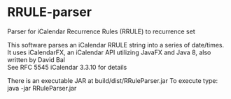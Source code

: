 # RRULE-parser
Parser for iCalendar Recurrence Rules (RRULE) to recurrence set

This software parses an iCalendar RRULE string into a series of date/times.
It uses iCalendarFX, an iCalendar API utilizing JavaFX and Java 8, also written by David Bal<br>
See RFC 5545 iCalendar 3.3.10 for details

There is an executable JAR at build/dist/RRuleParser.jar  To execute type:<br>
java -jar RRuleParser.jar
